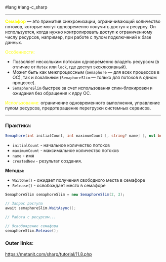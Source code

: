 #lang #lang-c_sharp 

---
**<font color="#ffff00">Семафор</font>** — это примитив синхронизации, ограничивающий количество потоков, которые могут одновременно получить доступ к ресурсу. Он используется, когда нужно контролировать доступ к ограниченному числу ресурсов, например, при работе с пулом подключений к базе данных.

<font color="#ffff00">Особенности:</font>
- Позволяет нескольким потокам одновременно владеть ресурсом (в отличие от `Mutex` или `lock`, где доступ эксклюзивный).
- Может быть как межпроцессным (`Semaphore` — для всех процессов в ОС), так и локальным (`SemaphoreSlim` — только для потоков в одном процессе).
- `SemaphoreSlim` быстрее за счет использования спин-блокировки и ожидания без обращения к ядру ОС.

<font color="#ffff00">Использование:</font> ограничение одновременного выполнения, управление пулом ресурсов, предотвращение перегрузки системных сервисов.

---

### Практика:

```csharp
Semaphore(int initialCount, int maximumCount [, string? name] [, out bool createdNew])
```
- `initialCount` - начальное количество потоков
- `maximumCount` - максимальное количество потоков
- `name` - имя
- `createdNew` - результат создания.

**Методы:**
- `WaitOne()` - ожидает получения свободного места в семафоре
- `Release()` - освобождает место в семафоре

```csharp
SemaphoreSlim semaphoreSlim = new SemaphoreSlim(2, 3);

// Запрос доступа
await semaphoreSlim.WaitAsync();

// Работа с ресурсом...

// Освобождение семафора
semaphoreSlim.Release();

```

### Outer links:
https://metanit.com/sharp/tutorial/11.8.php